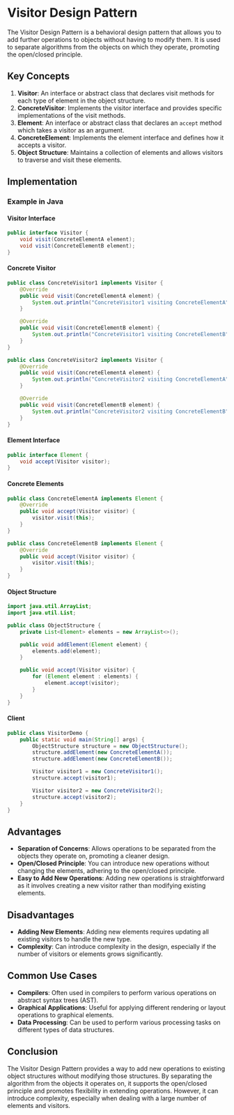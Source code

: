 # Visitor Design Pattern

The Visitor Design Pattern is a behavioral design pattern that allows you to add further operations to objects without having to modify them. It is used to separate algorithms from the objects on which they operate, promoting the open/closed principle.

## Key Concepts

1. **Visitor**: An interface or abstract class that declares visit methods for each type of element in the object structure.
2. **ConcreteVisitor**: Implements the visitor interface and provides specific implementations of the visit methods.
3. **Element**: An interface or abstract class that declares an `accept` method which takes a visitor as an argument.
4. **ConcreteElement**: Implements the element interface and defines how it accepts a visitor.
5. **Object Structure**: Maintains a collection of elements and allows visitors to traverse and visit these elements.

## Implementation

### Example in Java

#### Visitor Interface

```java
public interface Visitor {
    void visit(ConcreteElementA element);
    void visit(ConcreteElementB element);
}
```

#### Concrete Visitor

```java
public class ConcreteVisitor1 implements Visitor {
    @Override
    public void visit(ConcreteElementA element) {
        System.out.println("ConcreteVisitor1 visiting ConcreteElementA");
    }

    @Override
    public void visit(ConcreteElementB element) {
        System.out.println("ConcreteVisitor1 visiting ConcreteElementB");
    }
}

public class ConcreteVisitor2 implements Visitor {
    @Override
    public void visit(ConcreteElementA element) {
        System.out.println("ConcreteVisitor2 visiting ConcreteElementA");
    }

    @Override
    public void visit(ConcreteElementB element) {
        System.out.println("ConcreteVisitor2 visiting ConcreteElementB");
    }
}
```

#### Element Interface

```java
public interface Element {
    void accept(Visitor visitor);
}
```

#### Concrete Elements

```java
public class ConcreteElementA implements Element {
    @Override
    public void accept(Visitor visitor) {
        visitor.visit(this);
    }
}

public class ConcreteElementB implements Element {
    @Override
    public void accept(Visitor visitor) {
        visitor.visit(this);
    }
}
```

#### Object Structure

```java
import java.util.ArrayList;
import java.util.List;

public class ObjectStructure {
    private List<Element> elements = new ArrayList<>();

    public void addElement(Element element) {
        elements.add(element);
    }

    public void accept(Visitor visitor) {
        for (Element element : elements) {
            element.accept(visitor);
        }
    }
}
```

#### Client

```java
public class VisitorDemo {
    public static void main(String[] args) {
        ObjectStructure structure = new ObjectStructure();
        structure.addElement(new ConcreteElementA());
        structure.addElement(new ConcreteElementB());

        Visitor visitor1 = new ConcreteVisitor1();
        structure.accept(visitor1);

        Visitor visitor2 = new ConcreteVisitor2();
        structure.accept(visitor2);
    }
}
```

## Advantages

- **Separation of Concerns**: Allows operations to be separated from the objects they operate on, promoting a cleaner design.
- **Open/Closed Principle**: You can introduce new operations without changing the elements, adhering to the open/closed principle.
- **Easy to Add New Operations**: Adding new operations is straightforward as it involves creating a new visitor rather than modifying existing elements.

## Disadvantages

- **Adding New Elements**: Adding new elements requires updating all existing visitors to handle the new type.
- **Complexity**: Can introduce complexity in the design, especially if the number of visitors or elements grows significantly.

## Common Use Cases

- **Compilers**: Often used in compilers to perform various operations on abstract syntax trees (AST).
- **Graphical Applications**: Useful for applying different rendering or layout operations to graphical elements.
- **Data Processing**: Can be used to perform various processing tasks on different types of data structures.

## Conclusion

The Visitor Design Pattern provides a way to add new operations to existing object structures without modifying those structures. By separating the algorithm from the objects it operates on, it supports the open/closed principle and promotes flexibility in extending operations. However, it can introduce complexity, especially when dealing with a large number of elements and visitors.
